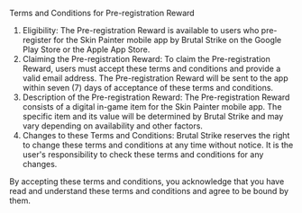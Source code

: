 Terms and Conditions for Pre-registration Reward

1.  Eligibility: The Pre-registration Reward is available to users who pre-register for the Skin Painter mobile app by Brutal Strike on the Google Play Store or the Apple App Store.
2.  Claiming the Pre-registration Reward: To claim the Pre-registration Reward, users must accept these terms and conditions and provide a valid email address. The Pre-registration Reward will be sent to the app within seven (7) days of acceptance of these terms and conditions.
3.  Description of the Pre-registration Reward: The Pre-registration Reward consists of a digital in-game item for the Skin Painter mobile app. The specific item and its value will be determined by Brutal Strike and may vary depending on availability and other factors.
4.  Changes to these Terms and Conditions: Brutal Strike reserves the right to change these terms and conditions at any time without notice. It is the user's responsibility to check these terms and conditions for any changes.

By accepting these terms and conditions, you acknowledge that you have read and understand these terms and conditions and agree to be bound by them.
